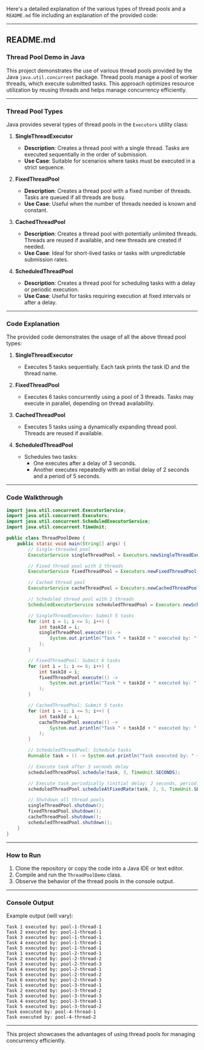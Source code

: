 Here's a detailed explanation of the various types of thread pools and a `README.md` file including an explanation of the provided code:

---

## README.md

### **Thread Pool Demo in Java**

This project demonstrates the use of various thread pools provided by the Java `java.util.concurrent` package. Thread pools manage a pool of worker threads, which execute submitted tasks. This approach optimizes resource utilization by reusing threads and helps manage concurrency efficiently.

---

### **Thread Pool Types**

Java provides several types of thread pools in the `Executors` utility class:

1. **SingleThreadExecutor**
   - **Description**: Creates a thread pool with a single thread. Tasks are executed sequentially in the order of submission.
   - **Use Case**: Suitable for scenarios where tasks must be executed in a strict sequence.

2. **FixedThreadPool**
   - **Description**: Creates a thread pool with a fixed number of threads. Tasks are queued if all threads are busy.
   - **Use Case**: Useful when the number of threads needed is known and constant.

3. **CachedThreadPool**
   - **Description**: Creates a thread pool with potentially unlimited threads. Threads are reused if available, and new threads are created if needed.
   - **Use Case**: Ideal for short-lived tasks or tasks with unpredictable submission rates.

4. **ScheduledThreadPool**
   - **Description**: Creates a thread pool for scheduling tasks with a delay or periodic execution.
   - **Use Case**: Useful for tasks requiring execution at fixed intervals or after a delay.

---

### **Code Explanation**

The provided code demonstrates the usage of all the above thread pool types:

1. **SingleThreadExecutor**
   - Executes 5 tasks sequentially. Each task prints the task ID and the thread name.

2. **FixedThreadPool**
   - Executes 6 tasks concurrently using a pool of 3 threads. Tasks may execute in parallel, depending on thread availability.

3. **CachedThreadPool**
   - Executes 5 tasks using a dynamically expanding thread pool. Threads are reused if available.

4. **ScheduledThreadPool**
   - Schedules two tasks:
     - One executes after a delay of 3 seconds.
     - Another executes repeatedly with an initial delay of 2 seconds and a period of 5 seconds.

---

### **Code Walkthrough**

```java
import java.util.concurrent.ExecutorService;
import java.util.concurrent.Executors;
import java.util.concurrent.ScheduledExecutorService;
import java.util.concurrent.TimeUnit;

public class ThreadPoolDemo {
    public static void main(String[] args) {
        // Single-threaded pool
        ExecutorService singleThreadPool = Executors.newSingleThreadExecutor();

        // Fixed thread pool with 3 threads
        ExecutorService fixedThreadPool = Executors.newFixedThreadPool(3);

        // Cached thread pool
        ExecutorService cacheThreadPool = Executors.newCachedThreadPool();

        // Scheduled thread pool with 2 threads
        ScheduledExecutorService scheduledThreadPool = Executors.newScheduledThreadPool(2);

        // SingleThreadExecutor: Submit 5 tasks
        for (int i = 1; i <= 5; i++) {
            int taskId = i;
            singleThreadPool.execute(() -> 
                System.out.println("Task " + taskId + " executed by: " + Thread.currentThread().getName())
            );
        }

        // FixedThreadPool: Submit 6 tasks
        for (int i = 1; i <= 6; i++) {
            int taskId = i;
            fixedThreadPool.execute(() -> 
                System.out.println("Task " + taskId + " executed by: " + Thread.currentThread().getName())
            );
        }

        // CachedThreadPool: Submit 5 tasks
        for (int i = 1; i <= 5; i++) {
            int taskId = i;
            cacheThreadPool.execute(() -> 
                System.out.println("Task " + taskId + " executed by: " + Thread.currentThread().getName())
            );
        }

        // ScheduledThreadPool: Schedule tasks
        Runnable task = () -> System.out.println("Task executed by: " + Thread.currentThread().getName());

        // Execute task after 3 seconds delay
        scheduledThreadPool.schedule(task, 3, TimeUnit.SECONDS);

        // Execute task periodically (initial delay: 2 seconds, period: 5 seconds)
        scheduledThreadPool.scheduleAtFixedRate(task, 2, 5, TimeUnit.SECONDS);

        // Shutdown all thread pools
        singleThreadPool.shutdown();
        fixedThreadPool.shutdown();
        cacheThreadPool.shutdown();
        scheduledThreadPool.shutdown();
    }
}
```

---

### **How to Run**

1. Clone the repository or copy the code into a Java IDE or text editor.
2. Compile and run the `ThreadPoolDemo` class.
3. Observe the behavior of the thread pools in the console output.

---

### **Console Output**

Example output (will vary):

```
Task 1 executed by: pool-1-thread-1
Task 2 executed by: pool-1-thread-1
Task 3 executed by: pool-1-thread-1
Task 4 executed by: pool-1-thread-1
Task 5 executed by: pool-1-thread-1
Task 1 executed by: pool-2-thread-1
Task 2 executed by: pool-2-thread-2
Task 3 executed by: pool-2-thread-3
Task 4 executed by: pool-2-thread-1
Task 5 executed by: pool-2-thread-2
Task 6 executed by: pool-2-thread-3
Task 1 executed by: pool-3-thread-1
Task 2 executed by: pool-3-thread-2
Task 3 executed by: pool-3-thread-3
Task 4 executed by: pool-3-thread-1
Task 5 executed by: pool-3-thread-2
Task executed by: pool-4-thread-1
Task executed by: pool-4-thread-2
```

---

This project showcases the advantages of using thread pools for managing concurrency efficiently.